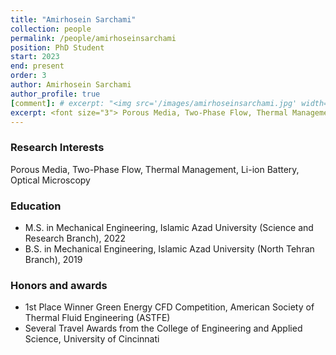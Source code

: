 ```yaml
---
title: "Amirhosein Sarchami"
collection: people
permalink: /people/amirhoseinsarchami
position: PhD Student
start: 2023
end: present
order: 3
author: Amirhosein Sarchami
author_profile: true
[comment]: # excerpt: "<img src='/images/amirhoseinsarchami.jpg' width='150' height='auto'>"
excerpt: <font size="3"> Porous Media, Two-Phase Flow, Thermal Management, Li-ion Battery, Optical Microscopy </font>
---
```

### Research Interests
Porous Media, Two-Phase Flow, Thermal Management, Li-ion Battery, Optical Microscopy

### Education
* M.S. in Mechanical Engineering, Islamic Azad University (Science and Research Branch), 2022
* B.S. in Mechanical Engineering, Islamic Azad University (North Tehran Branch), 2019

### Honors and awards
* 1st Place Winner Green Energy CFD Competition, American Society of Thermal Fluid Engineering (ASTFE)
* Several Travel Awards from the College of Engineering and Applied Science, University of Cincinnati
